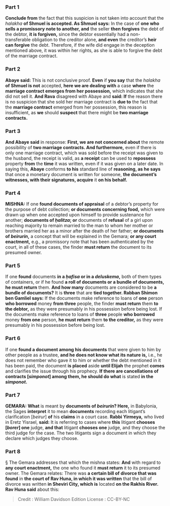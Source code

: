 
### Part 1
<b>Conclude from</b> the fact that this suspicion is not taken into account that the <i>halakha</i> <b>of Shmuel is accepted. As Shmuel says:</b> In the case of <b>one who sells a promissory note to another, and</b> the seller <b>then forgives</b> the debt of the debtor, <b>it is forgiven,</b> since the debtor essentially had a non-transferable obligation to the creditor alone, <b>and even</b> the creditor’s <b>heir can forgive</b> the debt. Therefore, if the wife did engage in the deception mentioned above, it was within her rights, as she is able to forgive the debt of the marriage contract.

### Part 2
<b>Abaye said:</b> This is not conclusive proof. <b>Even</b> if <b>you say</b> that the <i>halakha</i> <b>of Shmuel is not</b> accepted, <b>here we are dealing with</b> a case <b>where</b> the <b>marriage contract emerges from her possession,</b> which indicates that she did not sell it. <b>And Rava</b> disagreed with Abaye and <b>said: If</b> the reason there is no suspicion that she sold her marriage contract is <b>due to</b> the fact that the <b>marriage contract</b> emerged from her possession, this reason is insufficient, as <b>we</b> should <b>suspect</b> that there might be <b>two marriage contracts.</b>

### Part 3
<b>And Abaye said</b> in response: <b>First, we are not concerned about</b> the remote possibility of <b>two marriage contracts. And furthermore,</b> even if there is only one marriage contract, which was sold before the receipt was given to the husband, the receipt is valid, as <b>a receipt</b> can be used to <b>repossess</b> property <b>from</b> the <b>time</b> it was written, even if it was given on a later date. In saying this, <b>Abaye</b> conforms <b>to his</b> standard line of <b>reasoning, as he says</b> that once a monetary document is written for someone, <b>the document’s witnesses, with their signatures, acquire</b> it <b>on his behalf.</b>

### Part 4
<strong>MISHNA:</strong> If one <b>found documents of appraisal</b> of a debtor’s property for the purpose of debt collection; <b>or documents concerning food,</b> which were drawn up when one accepted upon himself to provide sustenance for another; <b>documents of <i>ḥalitza</i>; or</b> documents of <b>refusal</b> of a girl upon reaching majority to remain married to the man to whom her mother or brothers married her as a minor after the death of her father; <b>or documents of <i>beirurin</i>,</b> a concept that will be explained in the Gemara; <b>or any court enactment,</b> e.g., a promissory note that has been authenticated by the court, in all of these cases, the finder <b>must return</b> the document to its presumed owner.

### Part 5
If one <b>found</b> documents <b>in a <i>ḥafisa</i> or in a <i>deluskema</i>,</b> both of them types of containers, or if he found <b>a roll of documents or a bundle of documents, he must return</b> them. <b>And how many</b> documents are considered to be <b>a bundle of documents?</b> It is <b>three</b> that are <b>tied together. Rabban Shimon ben Gamliel says:</b> If the documents make reference to loans of <b>one</b> person <b>who borrowed</b> money <b>from three</b> people, the finder <b>must return</b> them <b>to the debtor,</b> as they were presumably in his possession before being lost. If the documents make reference to loans of <b>three</b> people <b>who borrowed</b> money <b>from one</b> person, <b>he must return</b> them <b>to the creditor,</b> as they were presumably in his possession before being lost.

### Part 6
If one <b>found a document among his documents</b> that were given to him by other people as a trustee, <b>and he does not know what its nature is,</b> i.e., he does not remember who gave it to him or whether the debt mentioned in it has been paid, the document <b>is placed</b> aside <b>until Elijah</b> the prophet <b>comes</b> and clarifies the issue through his prophecy. <b>If there are cancellations of contracts [<i>simponot</i>] among them, he should do what</b> is stated <b>in the <i>simponot</i>.</b>

### Part 7
<strong>GEMARA:</strong> <b>What</b> is meant by <b>documents of <i>beirurin</i>? Here,</b> in Babylonia, the Sages <b>interpret</b> it to mean <b>documents</b> recording each litigant’s clarification [<i>beirur</i>] <b>of</b> his <b>claims</b> in a court case. <b>Rabbi Yirmeya,</b> who lived in Eretz Yisrael, <b>said:</b> It is referring to cases where <b>this</b> litigant <b>chooses [<i>borer</i>] one</b> judge, <b>and that</b> litigant <b>chooses one</b> judge, and they choose the third judge for the case. The two litigants sign a document in which they declare which judges they choose.

### Part 8
§ The Gemara addresses that which the mishna states: <b>And</b> with regard to <b>any court enactment,</b> the one who found it <b>must return</b> it to its presumed owner. The Gemara relates: There was <b>a certain bill of divorce that was found</b> in <b>the court of Rav Huna, in which it was written</b> that the bill of divorce was written <b>in Sheviri City, which is</b> located <b>on the Rakhis River. Rav Huna said</b> about this:

>Credit : William Davidson Edition
>License : CC-BY-NC